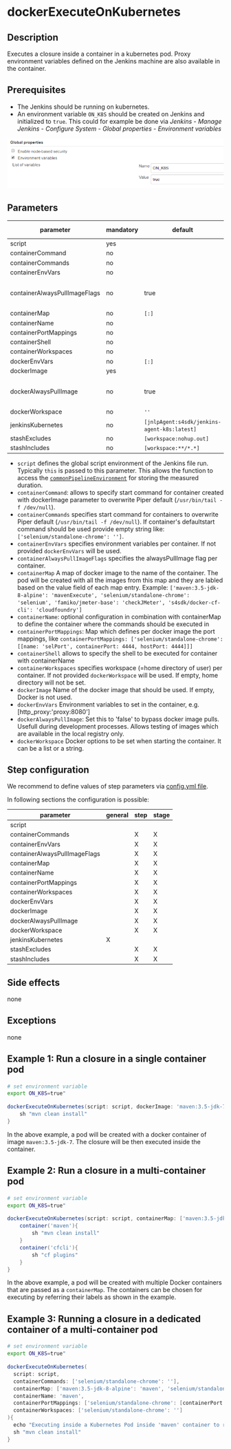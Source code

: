 # dockerExecuteOnKubernetes

## Description

Executes a closure inside a container in a kubernetes pod. Proxy environment variables defined on the Jenkins machine are also available in the container.

## Prerequisites

* The Jenkins should be running on kubernetes.
* An environment variable `ON_K8S` should be created on Jenkins and initialized to `true`. This could for example be done via _Jenkins_ - _Manage Jenkins_ - _Configure System_ - _Global properties_ - _Environment variables_

![Jenkins environment variable configuration](../images/k8s_env.png)

## Parameters

| parameter | mandatory | default | possible values |
| ----------|-----------|---------|-----------------|
|script|yes|||
|containerCommand|no|||
|containerCommands|no|||
|containerEnvVars|no|||
|containerAlwaysPullImageFlags|no|true|boolean value: `true`, `false` |
|containerMap|no|`[:]`||
|containerName|no|||
|containerPortMappings|no|||
|containerShell|no|||
|containerWorkspaces|no|||
|dockerEnvVars|no|`[:]`||
|dockerImage|yes|||
|dockerAlwaysPullImage|no|true|boolean value: `true`, `false` |
|dockerWorkspace|no|`''`||
|jenkinsKubernetes|no|`[jnlpAgent:s4sdk/jenkins-agent-k8s:latest]`||
|stashExcludes|no|`[workspace:nohup.out]`||
|stashIncludes|no|`[workspace:**/*.*]`||

* `script` defines the global script environment of the Jenkins file run. Typically `this` is passed to this parameter. This allows the function to access the [`commonPipelineEnvironment`](commonPipelineEnvironment.md) for storing the measured duration.
* `containerCommand`: allows to specify start command for container created with dockerImage parameter to overwrite Piper default (`/usr/bin/tail -f /dev/null`).
* `containerCommands` specifies start command for containers to overwrite Piper default (`/usr/bin/tail -f /dev/null`). If container's defaultstart command should be used provide empty string like: `['selenium/standalone-chrome': '']`.
* `containerEnvVars` specifies environment variables per container. If not provided `dockerEnvVars` will be used.
* `containerAlwaysPullImageFlags` specifies the alwaysPullImage flag per container.
* `containerMap` A map of docker image to the name of the container. The pod will be created with all the images from this map and they are labled based on the value field of each map entry.
   Example: `['maven:3.5-jdk-8-alpine': 'mavenExecute', 'selenium/standalone-chrome': 'selenium', 'famiko/jmeter-base': 'checkJMeter', 's4sdk/docker-cf-cli': 'cloudfoundry']`
* `containerName`: optional configuration in combination with containerMap to define the container where the commands should be executed in
* `containerPortMappings`: Map which defines per docker image the port mappings, like `containerPortMappings: ['selenium/standalone-chrome': [[name: 'selPort', containerPort: 4444, hostPort: 4444]]]`
* `containerShell` allows to specify the shell to be executed for container with containerName
* `containerWorkspaces` specifies workspace (=home directory of user) per container. If not provided `dockerWorkspace` will be used. If empty, home directory will not be set.
* `dockerImage` Name of the docker image that should be used. If empty, Docker is not used.
* `dockerEnvVars` Environment variables to set in the container, e.g. [http_proxy:'proxy:8080']
* `dockerAlwaysPullImage`: Set this to 'false' to bypass docker image pulls. Usefull during development processes. Allows testing of images which are available in the local registry only.
* `dockerWorkspace` Docker options to be set when starting the container. It can be a list or a string.

## Step configuration

We recommend to define values of step parameters via [config.yml file](../configuration.md).

In following sections the configuration is possible:

| parameter | general | step | stage |
| ----------|-----------|---------|-----------------|
|script||||
|containerCommands||X|X|
|containerEnvVars||X|X|
|containerAlwaysPullImageFlags||X|X|
|containerMap||X|X|
|containerName||X|X|
|containerPortMappings||X|X|
|containerWorkspaces||X|X|
|dockerEnvVars||X|X|
|dockerImage||X|X|
|dockerAlwaysPullImage||X|X|
|dockerWorkspace||X|X|
|jenkinsKubernetes|X|||
|stashExcludes||X|X|
|stashIncludes||X|X|

## Side effects

none

## Exceptions

none

## Example 1: Run a closure in a single container pod

```sh
# set environment variable
export ON_K8S=true"
```

```groovy
dockerExecuteOnKubernetes(script: script, dockerImage: 'maven:3.5-jdk-7'){
    sh "mvn clean install"
}
```

In the above example, a pod will be created with a docker container of image `maven:3.5-jdk-7`. The closure will be then executed inside the container.

## Example 2: Run a closure in a multi-container pod

```sh
# set environment variable
export ON_K8S=true"
```

```groovy
dockerExecuteOnKubernetes(script: script, containerMap: ['maven:3.5-jdk-8-alpine': 'maven', 's4sdk/docker-cf-cli': 'cfcli']){
    container('maven'){
        sh "mvn clean install"
    }
    container('cfcli'){
        sh "cf plugins"
    }
}
```

In the above example, a pod will be created with multiple Docker containers that are passed as a `containerMap`. The containers can be chosen for executing by referring their labels as shown in the example.

## Example 3: Running a closure in a dedicated container of a multi-container pod

```sh
# set environment variable
export ON_K8S=true"
```

```groovy
dockerExecuteOnKubernetes(
  script: script,
  containerCommands: ['selenium/standalone-chrome': ''],
  containerMap: ['maven:3.5-jdk-8-alpine': 'maven', 'selenium/standalone-chrome': 'selenium'],
  containerName: 'maven',
  containerPortMappings: ['selenium/standalone-chrome': [containerPort: 4444, hostPort: 4444]]
  containerWorkspaces: ['selenium/standalone-chrome': '']
){
  echo "Executing inside a Kubernetes Pod inside 'maven' container to run Selenium tests"
  sh "mvn clean install"
}
```
